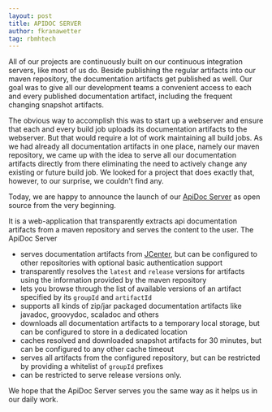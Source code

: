 ```yaml
---
layout: post
title: APIDOC SERVER
author: fkranawetter
tag: rbmhtech
---
```


All of our projects are continuously built on our continuous integration servers, like most of us do. Beside publishing the regular artifacts into our maven repository, the documentation artifacts get  published as well.
Our goal was to give all our development teams a convenient access to each and every published documentation artifact, including the frequent changing snapshot artifacts.

The obvious way to accomplish this was to start up a webserver and ensure that each and every build job uploads its documentation artifacts to the webserver. But that would require a lot of work
maintaining all build jobs. As we had already all documentation artifacts in one place, namely our maven repository, we came up with the idea to serve all our documentation artifacts directly from there eliminating the need to actively change any existing or future build job. We looked for a project that does exactly that, however, to our surprise, we couldn't find any.

Today, we are happy to announce the launch of our [ApiDoc Server](https://github.com/RBMHTechnology/apidoc-server) as open source from the very beginning.

It is a web-application that transparently extracts api documentation artifacts from a maven repository and serves the content to the user. The ApiDoc Server

- serves documentation artifacts from [JCenter](http://jcenter.bintray.com/), but can be configured to other repositories with optional basic authentication support
- transparently resolves the `latest` and `release` versions for artifacts using the information provided by the maven repository
- lets you browse through the list of available versions of an artifact specified by its `groupId` and `artifactId`
- supports all kinds of zip/jar packaged documentation artifacts like javadoc, groovydoc, scaladoc and others
- downloads all documentation artifacts to a temporary local storage, but can be configured to store in a dedicated location
- caches resolved and downloaded snapshot artifacts for 30 minutes, but can be configured to any other cache timeout
- serves all artifacts from the configured repository, but can be restricted by providing a whitelist of `groupId` prefixes
- can be restricted to serve release versions only.

We hope that the ApiDoc Server serves you the same way as it helps us in our daily work.
